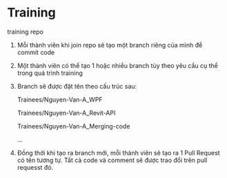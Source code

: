 # Training
training repo
1. Mỗi thành viên khi join repo sẽ tạo một branch riêng của mình để commit code
2. Một thành viên có thể tạo 1 hoặc nhiều branch tùy theo yêu cầu cụ thể trong quá trình training
3. Branch sẽ được đặt tên theo cấu trúc sau:

      Trainees/Nguyen-Van-A_WPF
      
      Trainees/Nguyen-Van-A_Revit-API
      
      Trainees/Nguyen-Van-A_Merging-code
      
      ...
4. Đồng thời khi tạo ra branch mới, mỗi thành viên sẽ tạo ra 1 Pull Request có tên tương tự. Tất cả code và comment sẽ được trao đổi trên pull requesst đó.
